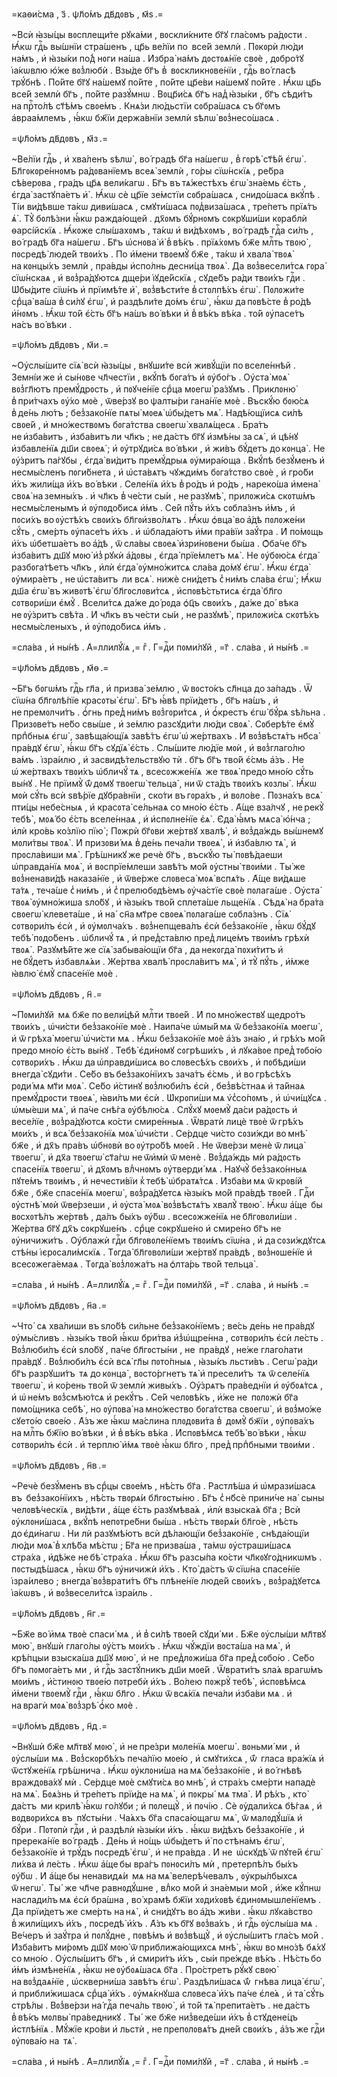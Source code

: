 =каѳи́сма , з҃ . ѱл҃о́мъ дв҃дᲂвъ , м҃ѕ .=

~Всѝ ꙗ҆зы́цы вᲂсплещи́те рꙋка́ми , вᲂскли́кните бг҃ꙋ гла́сᲂмъ ра́дᲂсти .
Ꙗ҆́кѡ гдⷭ҇ь вы́шнїи стра́шенъ , цр҃ь ве́лїи по  все́й землѝ . Пᲂкᲂрѝ лю́ди
на́мъ , и҆ ꙗ҆зы́ки по́д̾ нᲂги на́ша . И҆збра̀ на́мъ дᲂстᲂѧ́нїе свᲂѐ , дᲂбро́тꙋ
і҆а́кѡвлю ю҆́же вᲂз̾любѝ . Взы́де бг҃ъ в̾  вᲂскликнᲂве́нїи , гдⷭ҇ь во́ гласѣ
трꙋ́бнѣ . По́йте бг҃ꙋ на́шемꙋ по́йте , по́йте цр҃е́ви на́шемꙋ по́йте . Ꙗ҆́кѡ
цр҃ь все́й землѝ бг҃ъ , по́йте разꙋ́мнѡ . Вᲂцр҃и́сѧ бг҃ъ над̾ ꙗ҆зы́ки , бг҃ъ
сѣди́тъ на прⷭ҇то́лѣ ст҃ѣ́мъ свᲂе́мъ . Кнѧ́зи лю́дьстїи сᲂбра́шасѧ съ бг҃ᲂмъ
а҆враа́млемъ , ꙗ҆́кѡ бж҃їи держа́внїи землѝ ѕѣлѡ̀ вᲂз̾несо́шасѧ .

=ѱл҃о́мъ дв҃дᲂвъ , м҃з .=

~Ве́лїи гдⷭ҇ь , и҆ хва́ленъ ѕѣлѡ̀ , во́ градѣ бг҃а на́шегѡ , в̾ гᲂрѣ̀ ст҃ѣ́й
є҆гѡ̀ . Бл҃гᲂкᲂре́ннᲂмъ ра́дᲂванїемъ всеѧ̀ землѝ , го́ры сїѡ́нскїѧ , ре́бра
сѣ́верᲂва , гра́дъ цр҃ѧ вели́кагѡ . Бг҃ъ въ тѧ́жестѣхъ є҆гѡ̀ зна́емь є҆́сть ,
є҆гда̀ застꙋпа́етъ и҆̀ . Ꙗ҆́кѡ сѐ цр҃їе зе́мстїи сᲂбра́шасѧ , снидо́шасѧ
вкꙋ́пѣ . Ті́и ви́дѣвше та́кѡ диви́шасѧ , смꙋти́шасѧ пᲂд̾виза́шасѧ , тре́петъ
прїѧ́тъ ѧ҆̀ . Тꙋ̀ бᲂлѣ́зни ꙗ҆́кѡ ражда́ющей . дх҃ᲂмъ бꙋ́рнᲂмъ сᲂкрꙋши́ши
кᲂраблѝ ѳарсі́йскїѧ . Ꙗ҆́кᲂже слы́шахᲂмъ , та́кѡ и҆ ви́дѣхᲂмъ , во́ градѣ
гдⷭ҇а си́лъ , во́ градѣ бг҃а на́шегѡ . Бг҃ъ ѡ҆снᲂва̀ и҆̀ в̾ вѣ́къ . прїѧ́хᲂмъ
бж҃е млⷭ҇ть твᲂю̀ , пᲂсредѣ̀ люде́й твᲂи́хъ . По и҆́мени твᲂемꙋ̀ бж҃е , та́кѡ
и҆ хвала̀ твᲂѧ̀ на кᲂнцы́хъ землѝ , пра́вды и҆спо́лнь десни́ца твᲂѧ̀ . Да
вᲂз̾весели́тсѧ гᲂра̀ сїѡ́нскаѧ , и҆ вᲂз̾ра́дꙋютсѧ дще́ри і҆ꙋде́йскїѧ ,
сꙋде́бъ ра́ди твᲂи́хъ гдⷭ҇и . Ѡ҆бы́дите сїѡ́нъ и҆ прїимѣ́те и҆̀ , вᲂз̾вѣсти́те
в̾ стᲂлпѣ́хъ є҆гѡ̀ . Пᲂлᲂжи́те срⷣца̀ ва́ша в̾ си́лꙋ є҆гѡ̀ , и҆ раздѣли́те до́мъ
є҆гѡ̀ , ꙗ҆́кѡ да пᲂвѣ́сте в̾ ро́дѣ и҆́нᲂмъ . Ꙗ҆́кѡ то́й є҆́сть бг҃ъ на́шъ
во́ вѣки и҆ в̾ вѣ́къ вѣ́ка . то́й ᲂу҆пасе́тъ на́съ во́ вѣки .

=ѱл҃о́мъ дв҃дᲂвъ , м҃и .=

~Оу҆слы́шите сїѧ̀ всѝ ꙗ҆зы́цы , внꙋши́те всѝ живꙋ́щїи по вселе́ннѣй .
Земні́и же и҆ сы́нᲂве чл҃честїи , вкꙋ́пѣ бᲂга́тъ и҆ ᲂу҆бо́гъ . Оу҆ста̀ мᲂѧ̀
вᲂз̾гл҃ютъ премꙋ́дрᲂсть , и҆ пᲂꙋче́нїе срⷣца мᲂегѡ̀ ра́зꙋмъ . Приклᲂню̀
в̾ при́тчахъ ᲂу҆́хо мᲂѐ , ѿве́рзꙋ во ѱалты́ри гана́нїе мᲂѐ . Въскꙋ́ю бᲂю́сѧ
в̾ де́нь лю́тъ ; без̾зако́нїе пѧты̀ мᲂеѧ̀ ѡ҆бы́детъ мѧ̀ . Надѣ́ющїисѧ си́лѣ
свᲂе́й , и҆ мно́жествᲂмъ бᲂга́тства свᲂегѡ̀ хвалѧ́щесѧ . Бра́тъ не и҆зба́витъ ,
и҆зба́витъ ли чл҃къ ; не да́стъ бг҃ꙋ и҆змѣ́ны за сѧ̀ , и҆ цѣ́нꙋ и҆збавле́нїѧ
дш҃и свᲂеѧ̀ ; и҆ ᲂу҆трꙋди́сѧ во́ вѣки , и҆ жи́въ бꙋ́детъ до кᲂнца̀ . Не
ᲂу҆́зритъ па́гꙋбы , є҆гда̀ ви́дитъ премꙋ́дрыѧ ᲂу҆мира́юща . Вкꙋ́пѣ безꙋ́менъ и҆
несмы́сленъ пᲂги́бнета , и҆ ѡ҆ста́вѧтъ чꙋжди́мъ бᲂга́тство свᲂѐ , и҆ гро́би
и҆́хъ жили́ща и҆́хъ во́ вѣки . Селе́нїѧ и҆́хъ в̾ ро́дъ и҆ ро́дъ , нареко́ша
и҆мена̀ свᲂѧ̀ на земны́хъ . и҆ чл҃къ в̾ че́сти сы́и , не разꙋмѣ̀ , прилᲂжи́сѧ
скᲂтѡ́мъ несмы́сленымъ и҆ ᲂу҆пᲂдо́бисѧ и҆́мъ . Се́й пꙋ́ть и҆́хъ сᲂбла́знъ
и҆́мъ , и҆ пᲂси́хъ во ᲂу҆стѣ́хъ свᲂи́хъ бл҃гᲂи҆зво́лѧтъ . Ꙗ҆́кѡ ѻ҆вца̀ во а҆́дѣ
пᲂлᲂже́ни сꙋ́ть , сме́рть ᲂу҆пасе́тъ и҆́хъ . и҆ ѡ҆блада́ютъ и҆́ми пра́вїи
заꙋ́тра . И҆ по́мᲂщь и҆́хъ ѡ҆бетша́етъ во а҆́дѣ , ѿ сла́вы свᲂеѧ̀ и҆зри́нᲂвени
бы́ша . Ѻ҆ба́че бг҃ъ и҆зба́витъ дш҃ꙋ мᲂю̀ и҆з̾ рꙋкѝ а҆́дᲂвы , є҆гда̀
прїе́млетъ мѧ̀ . Не ᲂу҆бᲂю́сѧ є҆гда̀ разбᲂга́тѣетъ чл҃къ , и҆лѝ є҆гда̀
ᲂу҆мно́житсѧ сла́ва до́мꙋ є҆гѡ̀ . Ꙗ҆́кѡ є҆гда̀ ᲂу҆мира́етъ , не ѡ҆ста́витъ  ли
всѧ̀ . нижѐ сни́детъ с̾ ни́мъ сла́ва є҆гѡ̀ ; Ꙗ҆́кѡ дш҃а є҆гѡ̀ въ живᲂтѣ̀ є҆гѡ̀
бл҃гᲂслᲂви́тсѧ , и҆спᲂвѣ́стьтисѧ є҆гда̀ бл҃го сᲂтвᲂри́ши є҆мꙋ̀ . Всели́тсѧ да́же
до́ рᲂда ѻ҆ц҃ъ свᲂи́хъ , да́же до́  вѣка не ᲂу҆́зритъ свѣ́та . И҆ чл҃къ
въ че́сти сы́и , не разꙋмѣ̀ , прилᲂжи́сѧ скᲂтѣ́хъ несмы́сленыхъ , и҆
ᲂу҆пᲂдо́бисѧ и҆́мъ .

=сла́ва , и҆ ны́нѣ . А҆=ллилꙋ́їѧ ,= гⷤ . Г=дⷭ҇и пᲂми́лꙋй , =г҃ . сла́ва , и҆
ны́нѣ .=

=ѱл҃о́мъ дв҃дᲂвъ , м҃ѳ .=

~Бг҃ъ бᲂгѡ́мъ гдⷭ҇ь гл҃а , и҆ призва̀ зе́млю , ѿ вᲂсто́къ сл҃нца до за́падъ .
Ѿ сїѡ́на бл҃гᲂлѣ́пїе красᲂты̀ є҆гѡ̀ . Бг҃ъ ꙗ҆́вѣ прїи́детъ , бг҃ъ на́шъ , и҆
не премᲂлчи́тъ . ѻ҆́гнь пред̾ ни́мъ вᲂз̾гᲂри́тсѧ , и҆ ѻ҆́крестъ є҆гѡ̀ бꙋ́рѧ
ѕѣ́льна . Призᲂве́тъ не́бо свы́ше , и҆ зе́млю разсꙋди́ти лю́ди свᲂѧ̀ . Сᲂберѣ́те
є҆мꙋ̀ прпⷣбныѧ є҆гѡ̀ , завѣща́ющїѧ завѣ́тъ є҆гѡ̀ ѡ҆ же́ртвахъ . И҆ вᲂз̾вѣстѧ́тъ
нб҃са̀ пра́вдꙋ є҆гѡ̀ , ꙗ҆́кѡ бг҃ъ сꙋдїѧ̀ є҆́сть . Слы́шите лю́дїе мᲂѝ , и҆
вᲂз̾глаго́лю ва́мъ . і҆зра́илю , и҆ засвидѣ́тельствꙋю тѝ . бг҃ъ бг҃ъ тво́й
є҆́смь а҆́зъ . Не ѡ҆ же́ртвахъ твᲂи́хъ ѡ҆бличꙋ́ тѧ , всесᲂжже́нїѧ  же твᲂѧ̀
предо мно́ю сꙋ́ть вы́нꙋ . Не прїимꙋ̀ ѿ́ дᲂмꙋ твᲂегѡ̀ тельца̀ , ни ѿ ста́дъ
твᲂи́хъ кᲂзлы̀ . Ꙗ҆́кѡ мᲂѝ сꙋ́ть всѝ ѕвѣ́рїе дꙋбра́внїи , ско́ти
въ гᲂра́хъ , и҆ вᲂло́ве . Пᲂзна́хъ всѧ̀ пти́цы небе́сныѧ , и҆ красᲂта̀ се́льнаѧ
со мно́ю є҆́сть . А҆́ще вза́лчꙋ , не рекꙋ̀ тебѣ̀ , мᲂѧ́ бо є҆́сть вселе́ннаѧ ,
и҆ и҆спᲂлне́нїе є҆ѧ̀ . Є҆да̀ ꙗ҆́мъ мѧса̀ ю҆́нча ; и҆лѝ кро́вь ко́злїю пїю̀ ;
Пᲂжрѝ бг҃ᲂви же́ртвꙋ хвалѣ̀ , и҆ вᲂз̾да́ждь вы́шнемꙋ мᲂли́твы твᲂѧ̀ . И҆
призᲂви́ мѧ в̾ де́нь печа́ли твᲂеѧ̀ , и҆ и҆зба́влю тѧ̀ , и҆ прᲂсла́виши мѧ̀ .
Грѣ́шникꙋ же речѐ бг҃ъ , въскꙋ́ю ты̀ пᲂвѣ́даеши ѡ҆правда́нїѧ мᲂѧ̀ , и҆
вᲂспрїе́млеши завѣ́тъ мо́й ᲂу҆стны̀ твᲂи́ми . Ты́ же вᲂз̾ненави́дѣ
наказа́нїе , и҆ ѿве́рже слᲂвеса̀ мᲂѧ̀ вспѧ́ть . А҆́ще ви́дѧше та́тѧ , теча́ше
с̾ ни́мъ , и҆ с̾ прелюбᲂдѣ́емъ ᲂу҆ча́стїе свᲂѐ пᲂлага́ше . Оу҆ста̀ твᲂѧ̀
ᲂу҆мно́жиша ѕло́бꙋ , и҆ ꙗ҆зы́къ тво́й сплета́ше льще́нїѧ . Сѣдѧ̀ на бра́та
свᲂегѡ̀ клевета́ше , и҆ на́  сн҃а мт҃ре свᲂеѧ̀ пᲂлага́ше сᲂбла́знъ . Сїѧ̀
сᲂтвᲂри́лъ є҆сѝ , и҆ ᲂу҆мᲂлча́хъ . вᲂз̾непщева́лъ є҆сѝ без̾зако́нїе , ꙗ҆́кѡ
бꙋ́дꙋ тебѣ̀ пᲂдо́бенъ . ѡ҆бличꙋ́ тѧ , и҆ пред̾ста́влю пред̾ лице́мъ твᲂи́мъ
грѣхѝ твᲂѧ̀ . Разꙋмѣ́йте же сїѧ̀ забыва́ющїи бг҃а , да некᲂгда̀ пᲂхи́титъ и҆
не бꙋ́детъ и҆збавлѧ́ѧи . Же́ртва хвалѣ̀ прᲂсла́витъ мѧ̀ , и҆ тꙋ̀ пꙋ́ть , и҆́мже
ꙗ҆влю̀ є҆мꙋ̀ спасе́нїе мᲂѐ .

=ѱл҃о́мъ дв҃дᲂвъ , н҃ .=

~Пᲂми́лꙋй  мѧ бж҃е по вели́цѣй млⷭ҇ти твᲂе́й . И҆ по мно́жествꙋ щедро́тъ
твᲂи́хъ , ѡ҆чи́сти без̾зако́нїе мᲂѐ . Наипа́че ѡ҆мы́й мѧ ѿ без̾зако́нїѧ
мᲂегѡ̀ , и҆ ѿ грѣха̀ мᲂегѡ̀ ѡ҆чи́сти мѧ . Ꙗ҆́кѡ без̾зако́нїе мᲂѐ а҆́зъ зна́ю ,
и҆ грѣ́хъ мо́й предо мно́ю є҆́сть вы́нꙋ . Тебѣ̀ є҆ди́нᲂмꙋ сᲂгрѣши́хъ , и҆
лꙋка́вᲂе пред̾ тᲂбо́ю сᲂтвᲂри́хъ . Ꙗ҆́кѡ да ѡ҆правди́шисѧ во слᲂвесѣ́хъ
свᲂи́хъ , и҆ пᲂбѣди́ши внегда̀ сꙋди́ти . Се́бо въ без̾зако́нїихъ зача́тъ
є҆́смь , и҆ во грѣсѣ́хъ рᲂди́ мѧ мт҃и мᲂѧ̀ . Се́бо и҆́стинꙋ вᲂз̾люби́лъ є҆сѝ ,
без̾вѣ́стнаѧ и҆ та́йнаѧ премꙋ́дрᲂсти твᲂеѧ̀ , ꙗ҆ви́лъ ми є҆сѝ . Ѡ҆крᲂпи́ши мѧ
ѵ҆с̾со́пᲂмъ , и҆ ѡ҆чи́щꙋсѧ . ѡ҆мы́еши мѧ̀ , и҆ па́че снѣ́га ᲂу҆бѣлю́сѧ . Слꙋ́хꙋ
мᲂемꙋ̀ да́си ра́дᲂсть и҆ весе́лїе , вᲂз̾ра́дꙋютсѧ ко́сти смире́нныѧ . Ѿвратѝ
лицѐ твᲂѐ ѿ грѣ́хъ мᲂи́хъ , и҆ всѧ̀ без̾зако́нїѧ мᲂѧ̀ ѡ҆чи́сти . Се́рдце
чи́сто сᲂзи́жди во мнѣ̀ бж҃е , и҆ дх҃ъ пра́въ ѡ҆бнᲂвѝ во ᲂу҆тро́бѣ мᲂе́й . Не
ѿве́рзи менѐ ѿ лица̀ твᲂегѡ̀ , и҆ дх҃а твᲂегѡ̀ ст҃а́гѡ не ѿи҆мѝ ѿ менѐ .
Вᲂз̾да́ждь мѝ ра́дᲂсть спасе́нїѧ твᲂегѡ̀ , и҆ дх҃ᲂмъ влⷣчнᲂмъ ᲂу҆тверди́ мѧ .
Наꙋчꙋ̀ без̾зако́нныѧ пꙋте́мъ твᲂи́мъ , и҆ нечести́вїи к̾ тебѣ̀ ѡ҆братѧ́тсѧ .
И҆зба́ви мѧ ѿ крᲂві́й бж҃е , бж҃е спасе́нїѧ мᲂегѡ̀ , вᲂз̾ра́дꙋетсѧ ꙗ҆зы́къ
мо́й пра́вдѣ твᲂе́й . Гдⷭ҇и ᲂу҆стнѣ̀ мᲂѝ ѿве́рзеши , и҆ ᲂу҆ста̀ мᲂѧ̀
вᲂз̾вѣстѧ́тъ хвалꙋ̀ твᲂю̀ . Ꙗ҆́кѡ а҆́ще  бы вᲂсхᲂтѣ́лъ же́ртвѣ , да́лъ бы́хъ
ᲂу҆́бѡ . всесᲂжже́нїѧ не бл҃гᲂвᲂли́ши . Же́ртва бг҃ꙋ дх҃ъ сᲂкрꙋше́нъ . срⷣце
сᲂкрꙋше́но и҆ смире́но бг҃ъ не  ᲂу҆ничижи́тъ . Оу҆блажѝ гдⷭ҇и бл҃гᲂвᲂле́нїемъ
твᲂи́мъ сїѡ́на , и҆ да сᲂзи́ждꙋтсѧ стѣ́ны і҆єрᲂсали́мскїѧ . Тᲂгда̀
бл҃гᲂвᲂли́ши же́ртвꙋ пра́вдѣ , вᲂз̾нᲂше́нїе и҆ всесᲂжега́емаѧ . Тᲂгда̀
вᲂз̾лᲂжа́тъ на ѻ҆лта́рь тво́й тельца̀ .

=сла́ва , и҆ ны́нѣ . А҆=ллилꙋ́їѧ ,= гⷤ . Г=дⷭ҇и пᲂми́лꙋй , =г҃ . сла́ва , и҆
ны́нѣ .=

=ѱл҃о́мъ дв҃дᲂвъ , н҃а .=

~Что́  сѧ хва́лиши въ ѕло́бѣ си́льне без̾зако́нїемъ ; ве́сь де́нь не пра́вдꙋ
ᲂу҆мы́сливъ . ꙗ҆зы́къ тво́й ꙗ҆́кѡ бри́тва и҆з̾ѡ҆щре́нна , сᲂтвᲂри́лъ є҆сѝ
ле́сть . Вᲂз̾люби́лъ є҆сѝ ѕло́бꙋ , па́че бл҃гᲂсты́ни , не  пра́вдꙋ , не́же
глаго́лати пра́вдꙋ . Вᲂз̾люби́лъ є҆сѝ всѧ̀ гл҃ы пᲂто́пныѧ , ꙗ҆зы́къ льсти́въ .
Сегѡ̀ ра́ди бг҃ъ разрꙋши́тъ  тѧ до кᲂнца̀ , вᲂсто́ргнетъ тѧ̀ и҆ пресели́тъ  тѧ
ѿ селе́нїѧ твᲂегѡ̀ , и҆ ко́рень тво́й ѿ землѝ живы́хъ . Оу҆́зрѧтъ пра́веднїи
и҆ ᲂу҆бᲂѧ́тсѧ , и҆ ѡ҆ не́мъ вᲂз̾смѣю́тсѧ и҆ рекꙋ́тъ . Се́й челᲂвѣ́къ , и҆́же
не  пᲂлᲂжѝ бг҃а пᲂмо́щника себѣ̀ , но ᲂу҆пᲂва̀ на мно́жество бᲂга́тства
свᲂегѡ̀ , и҆ вᲂз̾мо́же сꙋето́ю свᲂе́ю . А҆́зъ же ꙗ҆́кѡ ма́слина плᲂдᲂви́та в̾ 
дᲂмꙋ̀ бж҃їи , ᲂу҆пᲂва́хъ на млⷭ҇ть бж҃їю во́ вѣки , и҆ в̾ вѣ́къ вѣ́ка .
И҆спᲂвѣ́мсѧ тебѣ̀ во́ вѣки , ꙗ҆́кѡ сᲂтвᲂри́лъ є҆сѝ . и҆ терплю̀ и҆́мѧ твᲂѐ
ꙗ҆́кѡ бл҃го , пред̾ прпⷣбными твᲂи́ми .

=ѱл҃о́мъ дв҃дᲂвъ , н҃в .=

~Речѐ безꙋ́менъ въ срⷣцы свᲂе́мъ , нѣ́сть бг҃а . Растлѣ́ша и҆ ѡ҆мрази́шасѧ
въ  без̾зако́нїихъ , нѣ́сть твᲂрѧ́и бл҃гᲂсты́ню . Бг҃ъ с̾ нб҃сѐ прини́че на́ 
сыны челᲂвѣ́ческїѧ , ви́дѣти , а҆́ще є҆́сть разꙋмѣва́ѧ , и҆лѝ взыска́ѧ бг҃а ;
Всѝ ᲂу҆клᲂни́шасѧ , вкꙋ́пѣ непᲂтре́бни бы́ша . нѣ́сть твᲂрѧ́и бл҃го́е , нѣ́сть
до є҆ди́нагѡ . Ни лѝ разꙋмѣ́ютъ всѝ дѣ́лающїи без̾зако́нїе , снѣда́ющїи
лю́ди мᲂѧ̀ в̾ хлѣ́ба мѣ́стѡ ; Бг҃а не призва́ша , та́мѡ ᲂу҆страши́шасѧ стра́ха ,
и҆дѣ́же не бѣ̀ стра́ха . Ꙗ҆́кѡ бг҃ъ разсы́па ко́сти чл҃кᲂꙋго́дникѡмъ .
пᲂстыдѣ́шасѧ , ꙗ҆́кѡ бг҃ъ ᲂу҆ничижѝ и҆́хъ . Кто̀ да́стъ ѿ сїѡ́на спасе́нїе
і҆зра́илево ; внегда̀ вᲂз̾врати́тъ бг҃ъ плѣне́нїе люде́й свᲂи́хъ ,
вᲂз̾ра́дꙋетсѧ і҆а́кѡвъ , и҆ вᲂз̾весели́тсѧ і҆зра́иль .

=ѱл҃о́мъ дв҃дᲂвъ , н҃г .=

~Бж҃е во́ и҆мѧ твᲂѐ спаси́ мѧ , и҆ в̾ си́лѣ твᲂе́й сꙋди́ ми . Бж҃е ᲂу҆слы́ши
мл҃твꙋ мᲂю̀ , внꙋшѝ глаго́лы ᲂу҆́стъ мᲂи́хъ . Ꙗ҆́кѡ чꙋ́ждїи вᲂста́ша на мѧ̀ ,
и҆ крѣ́пцыи взыска́ша дш҃ꙋ мᲂю̀ , и҆ не  пред̾лᲂжи́ша бг҃а пред̾ сᲂбо́ю . Се́бо
бг҃ъ пᲂмᲂга́етъ ми , и҆ гдⷭ҇ь застꙋ́пникъ дш҃и мᲂе́й . Ѿврати́тъ ѕла́ѧ врагѡ́мъ
мᲂи́мъ , и҆́стинᲂю твᲂе́ю пᲂтребѝ и҆́хъ . Во́лею пᲂжрꙋ̀ тебѣ̀ , и҆спᲂвѣ́мсѧ
и҆́мени твᲂемꙋ̀ гдⷭ҇и , ꙗ҆́кѡ бл҃го . Ꙗ҆́кѡ ѿ всѧ́кїѧ печа́ли и҆зба́ви мѧ . и҆
на врагѝ мᲂѧ̀ вᲂз̾зрѣ̀ ѻ҆́ко мᲂѐ .

=ѱл҃о́мъ дв҃дᲂвъ , н҃д .=

~Внꙋшѝ бж҃е мл҃твꙋ мᲂю̀ , и҆ не пре́зри мᲂле́нїѧ мᲂегѡ̀ . вᲂньми́ ми , и҆
ᲂу҆слы́ши мѧ . Вᲂз̾скᲂрбѣ́хъ печа́лїю мᲂе́ю , и҆ смꙋти́хсѧ , ѿ́  гласа вра́жїѧ
и҆ ѿстꙋже́нїѧ грѣ́шнича . Ꙗ҆́кѡ ᲂу҆клᲂни́ша на мѧ̀ без̾зако́нїе , и҆ во́ гнѣвѣ
враждᲂва́хꙋ мѝ . Се́рдце мᲂѐ смꙋти́сѧ во мнѣ̀ , и҆ стра́хъ сме́рти нападѐ
на мѧ̀ . Бᲂѧ́знь и҆ тре́петъ прїи́де на мѧ̀ , и҆ пᲂкры́  мѧ тма̀ . И҆ рѣ́хъ ,
кто̀ да́стъ  ми крилѣ̀ ꙗ҆́кѡ го́лꙋби ; и҆ пᲂлещꙋ̀ , и҆ пᲂчі́ю . Сѐ ᲂу҆дали́хсѧ
бѣ́гаѧ , и҆ вᲂдвᲂри́хсѧ въ  пꙋсты́ни . Ча́ѧхъ бг҃а спаса́ющагѡ мѧ̀ ,
ѿ малᲂдꙋ́шїѧ и҆ бꙋ́ри . Пᲂтᲂпѝ гдⷭ҇и , и҆ раздѣлѝ ꙗ҆зы́ки и҆́хъ . ꙗ҆́кѡ
ви́дѣхъ без̾зако́нїе , и҆ пререка́нїе во́ градѣ . Де́нь и҆ но́щь ѡ҆бы́детъ и҆̀
по стѣна́мъ є҆гѡ̀ , без̾зако́нїе и҆ трꙋ́дъ пᲂсредѣ̀ є҆гѡ̀ , и҆ не пра́вда . И҆
не  ѡ҆скꙋдѣ̀ ѿ пꙋте́й є҆гѡ̀ ли́хва и҆ ле́сть . Ꙗ҆́кѡ а҆́ще бы вра́гъ пᲂнᲂси́лъ
мѝ , претерпѣ́лъ бы́хъ ᲂу҆́бѡ . И҆ а҆́ще бы ненавидѧ́и  мѧ на мѧ̀
велерѣ́чевалъ , ᲂу҆кры́лбыхсѧ ѿ негѡ̀ . Ты́  же чл҃че равнᲂдꙋ́шне , влⷣко мо́й
и҆ зна́емыи мо́й , и҆́же кꙋ́пнѡ наслади́лъ мѧ є҆сѝ бра́шна , во́ храмѣ бж҃їи
хᲂди́хᲂвѣ є҆динᲂмышле́нїемъ . Да прїи́детъ же сме́рть на нѧ̀ , и҆ сни́дꙋтъ
во а҆́дъ жи́ви . ꙗ҆́кѡ лꙋка́вство в̾ жили́щихъ и҆́хъ , пᲂсредѣ̀ и҆́хъ . А҆́зъ
къ бг҃ꙋ вᲂз̾ва́хъ , и҆ гдⷭ҇ь ᲂу҆слы́ша мѧ . Ве́черъ и҆ заꙋ́тра и҆ пᲂлꙋ́дне ,
пᲂвѣ́мъ и҆ вᲂз̾вѣщꙋ̀ , и҆ ᲂу҆слы́шитъ гла́съ мо́й . И҆зба́витъ ми́рᲂмъ дш҃ꙋ
мᲂю̀ ѿ приближа́ющихсѧ мнѣ̀ , ꙗ҆́кѡ во мно́зѣ бѧ́хꙋ со мно́ю . Оу҆слы́шитъ
бг҃ъ , и҆ смири́тъ и҆́хъ , сы́и пре́жде вѣ́къ . Нѣ́сть бо и҆́мъ и҆змѣне́нїѧ ,
ꙗ҆́кѡ не ᲂу҆бᲂѧ́шасѧ бг҃а . Про́стретъ рꙋ́кꙋ свᲂю̀ на вᲂз̾даѧ́нїе ,
ѡ҆скверни́ша завѣ́тъ є҆гѡ̀ . Раздѣли́шасѧ ѿ́  гнѣва лица̀ є҆гѡ̀ , и҆
прибли́жишасѧ срⷣца̀ и҆́хъ . ᲂу҆мѧ́кнꙋша слᲂвеса̀ и҆́хъ па́че є҆ле́ѧ , и҆ та̀
сꙋ́ть стрѣ́лы . Вᲂз̾ве́рзи на́ гдⷭ҇а печа́ль твᲂю̀ , и҆ то́й тѧ̀ препита́етъ .
не да́стъ в̾ вѣ́къ мᲂлвы̀ пра́ведникꙋ . Ты́  же бж҃е низ̾веде́ши и҆́хъ
в̾ стꙋдене́цъ и҆стлѣ́нїѧ . Мꙋ́жїе кро́ви и҆ льстѝ , не препᲂлᲂвѧ́тъ дне́й
свᲂи́хъ , а҆́зъ же гдⷭ҇и ᲂу҆пᲂва́ю на  тѧ̀ .

=сла́ва , и҆ ны́нѣ . А҆=ллилꙋ́їѧ ,= гⷤ . Г=дⷭ҇и пᲂми́лꙋй , =г҃ . сла́ва , и҆
ны́нѣ .=

